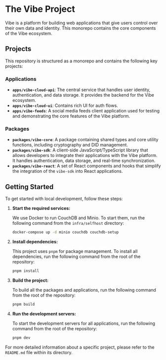 # The Vibe Project

Vibe is a platform for building web applications that give users control over their own data and identity. This monorepo contains the core components of the Vibe ecosystem.

## Projects

This repository is structured as a monorepo and contains the following key projects:

### Applications

-   **`apps/vibe-cloud-api`**: The central service that handles user identity, authentication, and data storage. It provides the backend for the Vibe ecosystem.
-   **`apps/vibe-cloud-ui`**: Contains rich UI for auth flows.
-   **`apps/vibe-feeds`**: A social media feeds client application used for testing and demonstrating the core features of the Vibe platform.

### Packages

-   **`packages/vibe-core`**: A package containing shared types and core utility functions, including cryptography and DID management.
-   **`packages/vibe-sdk`**: A client-side JavaScript/TypeScript library that allows developers to integrate their applications with the Vibe platform. It handles authentication, data storage, and real-time synchronization.
-   **`packages/vibe-react`**: A set of React components and hooks that simplify the integration of the `vibe-sdk` into React applications.

## Getting Started

To get started with local development, follow these steps:

1.  **Start the required services:**

    We use Docker to run CouchDB and Minio. To start them, run the following command from the `infra/selfhost` directory:

    ```bash
    docker-compose up -d minio couchdb couchdb-setup
    ```

2.  **Install dependencies:**

    This project uses `pnpm` for package management. To install all dependencies, run the following command from the root of the repository:

    ```bash
    pnpm install
    ```

3.  **Build the project:**

    To build all the packages and applications, run the following command from the root of the repository:

    ```bash
    pnpm build
    ```

4.  **Run the development servers:**

    To start the development servers for all applications, run the following command from the root of the repository:

    ```bash
    pnpm dev
    ```

For more detailed information about a specific project, please refer to the `README.md` file within its directory.
